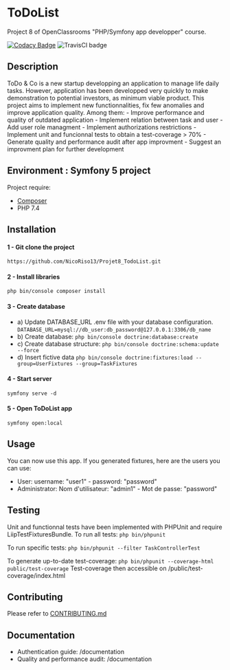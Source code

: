 # ToDoList

Project 8 of OpenClassrooms "PHP/Symfony app developper" course.

[![Codacy Badge](https://app.codacy.com/project/badge/Grade/e56deac0c32a413785d136ddabc37762)](https://www.codacy.com/gh/CharlotteSaury/ToDoList/dashboard?utm_source=github.com&amp;utm_medium=referral&amp;utm_content=CharlotteSaury/ToDoList&amp;utm_campaign=Badge_Grade)
<img src="https://travis-ci.com/CharlotteSaury/ToDoList.svg?branch=main" alt="TravisCI badge" />

## Description

ToDo & Co is a new startup developping an application to manage life daily tasks. However, application has been developped very quickly to make demonstration to potential investors, as minimum viable product.
This project aims to implement new functionnalities, fix few anomalies and improve application quality.
Among them:
    - Improve performance and quality of outdated application
    - Implement relation between task and user
    - Add user role managment 
    - Implement authorizations restrictions
    - Implement unit and funcionnal tests to obtain a test-coverage > 70%
    - Generate quality and performance audit after app improvment
    - Suggest an improvment plan for further development

## Environment : Symfony 5 project

Project require:
* [Composer]("https://getcomposer.org/")
* PHP 7.4

## Installation

#### 1 - Git clone the project
`https://github.com/NicoRiso13/Projet8_TodoList.git`

#### 2 - Install libraries
`php bin/console composer install`

#### 3 - Create database
* a) Update DATABASE_URL .env file with your database configuration.
    `DATABASE_URL=mysql://db_user:db_password@127.0.0.1:3306/db_name`
* b) Create database: 
    `php bin/console doctrine:database:create`
* c) Create database structure:
    `php bin/console doctrine:schema:update --force`
* d) Insert fictive data
    `php bin/console doctrine:fixtures:load --group=UserFixtures --group=TaskFixtures`

#### 4 - Start server
`symfony serve -d`

#### 5 - Open ToDoList app
`symfony open:local`

## Usage

You can now use this app.
If you generated fixtures, here are the users you can use:
* User: username: "user1" - password: "password"
* Administrator: Nom d'utilisateur: "admin1" - Mot de passe: "password"

## Testing

Unit and functionnal tests have been implemented with PHPUnit and require LiipTestFixturesBundle.
To run all tests:
`php bin/phpunit`

To run specific tests:
`php bin/phpunit --filter TaskControllerTest`

To generate up-to-date test-coverage:
`php bin/phpunit --coverage-html public/test-coverage`
Test-coverage then accessible on /public/test-coverage/index.html

## Contributing

Please refer to [CONTRIBUTING.md](CONTRIBUTING.md)

## Documentation

* Authentication guide: /documentation
* Quality and performance audit: /documentation
